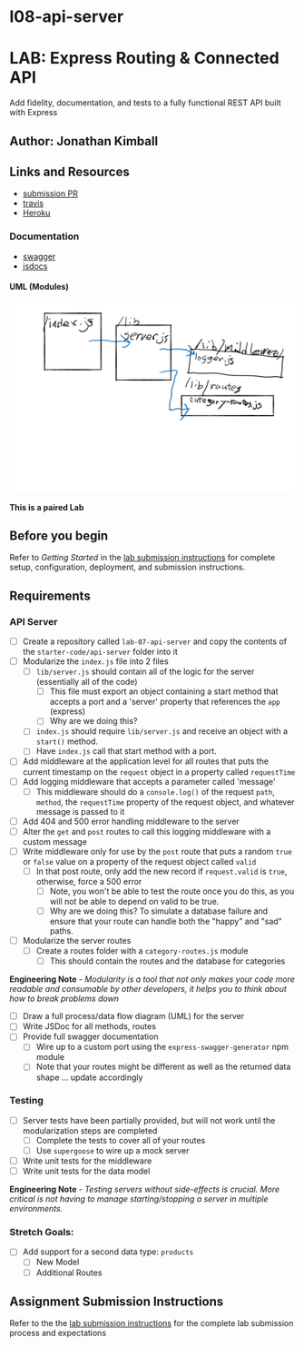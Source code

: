 # l08-api-server

# LAB: Express Routing & Connected API

Add fidelity, documentation, and tests to a fully functional REST API built with Express

## Author: Jonathan Kimball

## Links and Resources

* [submission PR](https://github.com/401-advanced-javascript-kimball/l08-api-server/pull/1)
* [travis](https://travis-ci.com/401-advanced-javascript-kimball/l08-api-server)
* [Heroku](https://jk-401-lab08.herokuapp.com/)

### Documentation

* [swagger](x)
* [jsdocs](https://401-advanced-javascript-kimball.github.io/l08-api-server/)

#### UML (Modules)

![UML](docs/l07-uml.svg "UML")

**This is a paired Lab**

## Before you begin

Refer to *Getting Started*  in the [lab submission instructions](../../../reference/submission-instructions/labs/README.md) for complete setup, configuration, deployment, and submission instructions.

## Requirements

### API Server

* [ ] Create a repository called `lab-07-api-server` and copy the contents of the `starter-code/api-server` folder into it
* [ ] Modularize the `index.js` file into 2 files
  * [ ] `lib/server.js` should contain all of the logic for the server (essentially all of the code)
    * [ ] This file must export an object containing a start method that accepts a port and a 'server' property that references the `app` (express)
    * [ ] Why are we doing this?
  * [ ] `index.js` should require `lib/server.js` and receive an object with a `start()` method.
  * [ ] Have `index.js` call that start method with a port.
* [ ] Add middleware at the application level for all routes that puts the current timestamp on the `request` object in a property called `requestTime`
* [ ] Add logging middleware that accepts a parameter called 'message'
  * [ ] This middleware should do a `console.log()` of the request `path`, `method`, the `requestTime` property of the request object, and whatever message is passed to it
* [ ] Add 404 and 500 error handling middleware to the server
* [ ] Alter the `get` and `post` routes to call this logging middleware with a custom message
* [ ] Write middleware only for use by the `post` route that puts a random `true` or `false` value on a property of the request object called `valid`
  * [ ] In that post route, only add the new record if `request.valid` is `true`, otherwise, force a 500 error
    * [ ] Note, you won't be able to test the route once you do this, as you will not be able to depend on valid to be true.
    * [ ] Why are we doing this? To simulate a database failure and ensure that your route can handle both the "happy" and "sad" paths.
* [ ] Modularize the server routes
  * [ ] Create a routes folder with a `category-routes.js` module
    * [ ] This should contain the routes and the database for categories
  
**Engineering Note** - *Modularity is a tool that not only makes your code more readable and consumable by other developers, it helps you to think about how to break problems down*
  
* [ ] Draw a full process/data flow diagram (UML) for the server
* [ ] Write JSDoc for all methods, routes
* [ ] Provide full swagger documentation
  * [ ] Wire up to a custom port using the `express-swagger-generator` npm module
  * [ ] Note that your routes might be different as well as the returned data shape ... update accordingly
  
### Testing

* [ ] Server tests have been partially provided, but will not work until the modularization steps are completed
  * [ ] Complete the tests to cover all of your routes
  * [ ] Use `supergoose` to wire up a mock server
* [ ] Write unit tests for the middleware
* [ ] Write unit tests for the data model

**Engineering Note** - *Testing servers without side-effects is crucial. More critical is not having to manage starting/stopping a server in multiple environments.*

### Stretch Goals:

* [ ] Add support for a second data type: `products`
  * [ ] New Model
  * [ ] Additional Routes

## Assignment Submission Instructions
Refer to the the [lab submission instructions](../../../reference/submission-instructions/labs/README.md) for the complete lab submission process and expectations
